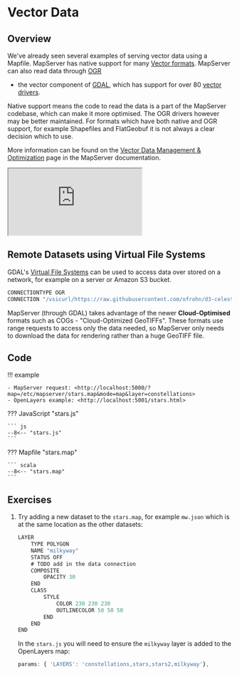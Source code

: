 # Vector Data

## Overview

We've already seen several examples of serving vector data using a Mapfile. MapServer has native support for many 
[Vector formats](https://mapserver.org/input/vector/index.html). MapServer can also read data through [OGR](https://mapserver.org/input/vector/index.html)
- the vector component of [GDAL](https://gdal.org/), which has support for over 80 [vector drivers](https://gdal.org/drivers/vector/index.html).

Native support means the code to read the data is a part of the MapServer codebase, which can make it more optimised. 
The OGR drivers however may be better maintained. For formats which have both native and OGR support, for example Shapefiles and FlatGeobuf it is not always a clear decision which to use.

More information can be found on the [Vector Data Management & Optimization](https://mapserver.org/fr/optimization/vector.html) page in the
MapServer documentation.

<div class="map">
  <iframe src="https://geographika.github.io/getting-started-with-mapserver-demo/stars.html"></iframe>
</div>

## Remote Datasets using  Virtual File Systems

GDAL's [Virtual File Systems](https://gdal.org/user/virtual_file_systems.html) can be used to
access data over stored on a network, for example on a server or Amazon S3 bucket. 

```scala
CONNECTIONTYPE OGR
CONNECTION "/vsicurl/https://raw.githubusercontent.com/ofrohn/d3-celestial/master/data/constellations.lines.json"
```

MapServer (through GDAL) takes advantage of the newer **Cloud-Optimised** formats such as COGs - "Cloud-Optimized GeoTIFFs".
These formats use range requests to access only the data needed, so MapServer only needs to download the data for rendering rather
than a huge GeoTIFF file.

<!--
## Extents
-->

## Code

!!! example

    - MapServer request: <http://localhost:5000/?map=/etc/mapserver/stars.map&mode=map&layer=constellations>
    - OpenLayers example: <http://localhost:5001/stars.html>

??? JavaScript "stars.js"

    ``` js
    --8<-- "stars.js"
    ```

??? Mapfile "stars.map"

    ``` scala
    --8<-- "stars.map"
    ```

## Exercises

1. Try adding a new dataset to the `stars.map`, for example `mw.json` which is at the same location as the other datasets:

    ```scala
    LAYER
        TYPE POLYGON
        NAME "milkyway"
        STATUS OFF
        # TODO add in the data connection
        COMPOSITE
            OPACITY 30
        END
        CLASS
            STYLE
                COLOR 230 230 230
                OUTLINECOLOR 50 50 50
            END
        END
    END
    ```

    In the `stars.js` you will need to ensure the `milkyway` layer is added to the OpenLayers map:

    ```js
    params: { 'LAYERS': 'constellations,stars,stars2,milkyway'},
    ```
